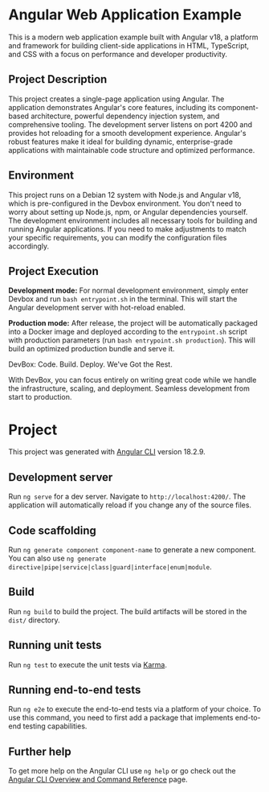 # Angular Web Application Example

This is a modern web application example built with Angular v18, a platform and framework for building client-side applications in HTML, TypeScript, and CSS with a focus on performance and developer productivity.

## Project Description

This project creates a single-page application using Angular. The application demonstrates Angular's core features, including its component-based architecture, powerful dependency injection system, and comprehensive tooling. The development server listens on port 4200 and provides hot reloading for a smooth development experience. Angular's robust features make it ideal for building dynamic, enterprise-grade applications with maintainable code structure and optimized performance.

## Environment

This project runs on a Debian 12 system with Node.js and Angular v18, which is pre-configured in the Devbox environment. You don't need to worry about setting up Node.js, npm, or Angular dependencies yourself. The development environment includes all necessary tools for building and running Angular applications. If you need to make adjustments to match your specific requirements, you can modify the configuration files accordingly.

## Project Execution

**Development mode:** For normal development environment, simply enter Devbox and run `bash entrypoint.sh` in the terminal. This will start the Angular development server with hot-reload enabled.

**Production mode:** After release, the project will be automatically packaged into a Docker image and deployed according to the `entrypoint.sh` script with production parameters (run `bash entrypoint.sh production`). This will build an optimized production bundle and serve it.


DevBox: Code. Build. Deploy. We've Got the Rest.

With DevBox, you can focus entirely on writing great code while we handle the infrastructure, scaling, and deployment. Seamless development from start to production.











# Project

This project was generated with [Angular CLI](https://github.com/angular/angular-cli) version 18.2.9.

## Development server

Run `ng serve` for a dev server. Navigate to `http://localhost:4200/`. The application will automatically reload if you change any of the source files.

## Code scaffolding

Run `ng generate component component-name` to generate a new component. You can also use `ng generate directive|pipe|service|class|guard|interface|enum|module`.

## Build

Run `ng build` to build the project. The build artifacts will be stored in the `dist/` directory.

## Running unit tests

Run `ng test` to execute the unit tests via [Karma](https://karma-runner.github.io).

## Running end-to-end tests

Run `ng e2e` to execute the end-to-end tests via a platform of your choice. To use this command, you need to first add a package that implements end-to-end testing capabilities.

## Further help

To get more help on the Angular CLI use `ng help` or go check out the [Angular CLI Overview and Command Reference](https://angular.dev/tools/cli) page.
